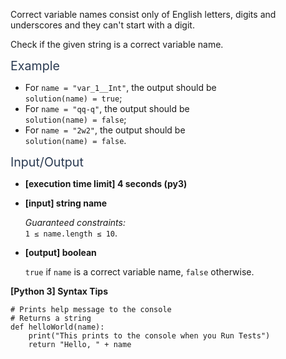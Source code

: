 <p>Correct variable names consist only of English letters, digits and underscores and they can't start with a digit.</p>
<p>Check if the given string is a correct variable name.</p>
<p><span class="markdown--header" style="color:#2b3b52;font-size:1.4em">Example</span></p>
<ul>
<li>For <code>name = "var_1__Int"</code>, the output should be<br />
<code>solution(name) = true</code>;</li>
<li>For <code>name = "qq-q"</code>, the output should be<br />
<code>solution(name) = false</code>;</li>
<li>For <code>name = "2w2"</code>, the output should be<br />
<code>solution(name) = false</code>.</li>
</ul>
<p><span class="markdown--header" style="color:#2b3b52;font-size:1.4em">Input/Output</span></p>
<ul>
<li>
<p><strong>[execution time limit] 4 seconds (py3)</strong></p>
</li>
<li>
<p><strong>[input] string name</strong></p>
<p><em>Guaranteed constraints:</em><br />
<code>1 ≤ name.length ≤ 10</code>.</p>
</li>
<li>
<p><strong>[output] boolean</strong></p>
<p><code>true</code> if <code>name</code> is a correct variable name, <code>false</code> otherwise.</p>
</li>
</ul>
<p><strong>[Python 3] Syntax Tips</strong></p>
<pre><code class="language-python"><span class="hljs-comment"># Prints help message to the console</span>
<span class="hljs-comment"># Returns a string</span>
<span class="hljs-keyword">def</span> <span class="hljs-title function_">helloWorld</span>(<span class="hljs-params">name</span>):
    <span class="hljs-built_in">print</span>(<span class="hljs-string">"This prints to the console when you Run Tests"</span>)
    <span class="hljs-keyword">return</span> <span class="hljs-string">"Hello, "</span> + name

</code></pre>
